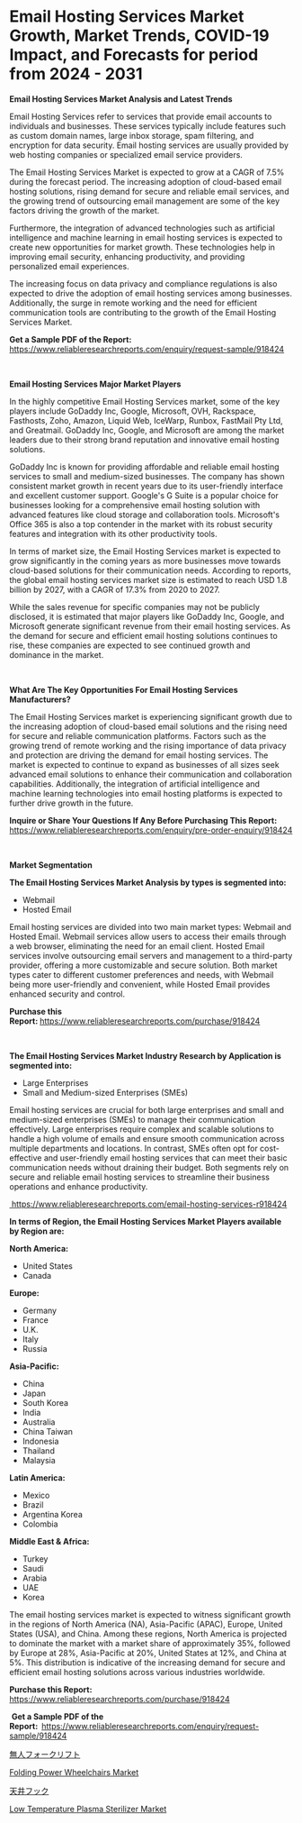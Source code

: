 <p><h1>Email Hosting Services Market Growth, Market Trends, COVID-19 Impact, and Forecasts for period from 2024 - 2031</h1></p><p><strong>Email Hosting Services Market Analysis and Latest Trends</strong></p>
<p><p>Email Hosting Services refer to services that provide email accounts to individuals and businesses. These services typically include features such as custom domain names, large inbox storage, spam filtering, and encryption for data security. Email hosting services are usually provided by web hosting companies or specialized email service providers.</p><p>The Email Hosting Services Market is expected to grow at a CAGR of 7.5% during the forecast period. The increasing adoption of cloud-based email hosting solutions, rising demand for secure and reliable email services, and the growing trend of outsourcing email management are some of the key factors driving the growth of the market.</p><p>Furthermore, the integration of advanced technologies such as artificial intelligence and machine learning in email hosting services is expected to create new opportunities for market growth. These technologies help in improving email security, enhancing productivity, and providing personalized email experiences.</p><p>The increasing focus on data privacy and compliance regulations is also expected to drive the adoption of email hosting services among businesses. Additionally, the surge in remote working and the need for efficient communication tools are contributing to the growth of the Email Hosting Services Market.</p></p>
<p><strong>Get a Sample PDF of the Report:&nbsp;</strong> <a href="https://www.reliableresearchreports.com/enquiry/request-sample/918424">https://www.reliableresearchreports.com/enquiry/request-sample/918424</a></p>
<p>&nbsp;</p>
<p><strong>Email Hosting Services Major Market Players</strong></p>
<p><p>In the highly competitive Email Hosting Services market, some of the key players include GoDaddy Inc, Google, Microsoft, OVH, Rackspace, Fasthosts, Zoho, Amazon, Liquid Web, IceWarp, Runbox, FastMail Pty Ltd, and Greatmail. GoDaddy Inc, Google, and Microsoft are among the market leaders due to their strong brand reputation and innovative email hosting solutions.</p><p>GoDaddy Inc is known for providing affordable and reliable email hosting services to small and medium-sized businesses. The company has shown consistent market growth in recent years due to its user-friendly interface and excellent customer support. Google's G Suite is a popular choice for businesses looking for a comprehensive email hosting solution with advanced features like cloud storage and collaboration tools. Microsoft's Office 365 is also a top contender in the market with its robust security features and integration with its other productivity tools.</p><p>In terms of market size, the Email Hosting Services market is expected to grow significantly in the coming years as more businesses move towards cloud-based solutions for their communication needs. According to reports, the global email hosting services market size is estimated to reach USD 1.8 billion by 2027, with a CAGR of 17.3% from 2020 to 2027.</p><p>While the sales revenue for specific companies may not be publicly disclosed, it is estimated that major players like GoDaddy Inc, Google, and Microsoft generate significant revenue from their email hosting services. As the demand for secure and efficient email hosting solutions continues to rise, these companies are expected to see continued growth and dominance in the market.</p></p>
<p>&nbsp;</p>
<p><strong>What Are The Key Opportunities For Email Hosting Services Manufacturers?</strong></p>
<p><p>The Email Hosting Services market is experiencing significant growth due to the increasing adoption of cloud-based email solutions and the rising need for secure and reliable communication platforms. Factors such as the growing trend of remote working and the rising importance of data privacy and protection are driving the demand for email hosting services. The market is expected to continue to expand as businesses of all sizes seek advanced email solutions to enhance their communication and collaboration capabilities. Additionally, the integration of artificial intelligence and machine learning technologies into email hosting platforms is expected to further drive growth in the future.</p></p>
<p><strong>Inquire or Share Your Questions If Any Before Purchasing This Report:</strong> <a href="https://www.reliableresearchreports.com/enquiry/pre-order-enquiry/918424">https://www.reliableresearchreports.com/enquiry/pre-order-enquiry/918424</a></p>
<p>&nbsp;</p>
<p><strong>Market Segmentation</strong></p>
<p><strong>The Email Hosting Services Market Analysis by types is segmented into:</strong></p>
<p><ul><li>Webmail</li><li>Hosted Email</li></ul></p>
<p><p>Email hosting services are divided into two main market types: Webmail and Hosted Email. Webmail services allow users to access their emails through a web browser, eliminating the need for an email client. Hosted Email services involve outsourcing email servers and management to a third-party provider, offering a more customizable and secure solution. Both market types cater to different customer preferences and needs, with Webmail being more user-friendly and convenient, while Hosted Email provides enhanced security and control.</p></p>
<p><strong>Purchase this Report:&nbsp;</strong><a href="https://www.reliableresearchreports.com/purchase/918424">https://www.reliableresearchreports.com/purchase/918424</a></p>
<p>&nbsp;</p>
<p><strong>The Email Hosting Services Market Industry Research by Application is segmented into:</strong></p>
<p><ul><li>Large Enterprises</li><li>Small and Medium-sized Enterprises (SMEs)</li></ul></p>
<p><p>Email hosting services are crucial for both large enterprises and small and medium-sized enterprises (SMEs) to manage their communication effectively. Large enterprises require complex and scalable solutions to handle a high volume of emails and ensure smooth communication across multiple departments and locations. In contrast, SMEs often opt for cost-effective and user-friendly email hosting services that can meet their basic communication needs without draining their budget. Both segments rely on secure and reliable email hosting services to streamline their business operations and enhance productivity.</p></p>
<p><a href="https://www.reliableresearchreports.com/email-hosting-services-r918424">&nbsp;https://www.reliableresearchreports.com/email-hosting-services-r918424</a></p>
<p><strong>In terms of Region, the Email Hosting Services Market Players available by Region are:</strong></p>
<p>
    <p> <strong> North America: </strong>
        <ul>
            <li>United States</li>
            <li>Canada</li>
        </ul>
        </p> 
    <p> <strong> Europe: </strong>
        <ul>
            <li>Germany</li>
            <li>France</li>
            <li>U.K.</li>
            <li>Italy</li>
            <li>Russia</li>
        </ul>
        </p> 
    <p> <strong> Asia-Pacific: </strong>
        <ul>
            <li>China</li>
            <li>Japan</li>
            <li>South Korea</li>
            <li>India</li>
            <li>Australia</li>
            <li>China Taiwan</li>
            <li>Indonesia</li>
            <li>Thailand</li>
            <li>Malaysia</li>
        </ul>
        </p> 
    <p> <strong> Latin America: </strong>
        <ul>
            <li>Mexico</li>
            <li>Brazil</li>
            <li>Argentina Korea</li>
            <li>Colombia</li>
        </ul>
        </p> 
    <p> <strong> Middle East & Africa: </strong>
        <ul>
            <li>Turkey</li>
            <li>Saudi</li>
            <li>Arabia</li>
            <li>UAE</li>
            <li>Korea</li>
        </ul>
    </p>
    </p>
<p><p>The email hosting services market is expected to witness significant growth in the regions of North America (NA), Asia-Pacific (APAC), Europe, United States (USA), and China. Among these regions, North America is projected to dominate the market with a market share of approximately 35%, followed by Europe at 28%, Asia-Pacific at 20%, United States at 12%, and China at 5%. This distribution is indicative of the increasing demand for secure and efficient email hosting solutions across various industries worldwide.</p></p>
<p><strong>Purchase this Report: </strong><a href="https://www.reliableresearchreports.com/purchase/918424">https://www.reliableresearchreports.com/purchase/918424</a></p>
<p>&nbsp;<strong>Get a Sample PDF of the Report:&nbsp;&nbsp;</strong><a href="https://www.reliableresearchreports.com/enquiry/request-sample/918424">https://www.reliableresearchreports.com/enquiry/request-sample/918424</a></p>
<p><strong></strong></p>
<p><p><a href="https://github.com/leigh4852023/Market-Research-Report-List-2/blob/main/1914905174448.md">無人フォークリフト</a></p><p><a href="https://github.com/EbonyHane1955/Market-Research-Report-List-2/blob/main/folding-power-wheelchairs-market.md">Folding Power Wheelchairs Market</a></p><p><a href="https://github.com/alyle7648/Market-Research-Report-List-2/blob/main/3364789174447.md">天井フック</a></p><p><a href="https://github.com/NaomieConner2023/Market-Research-Report-List-1/blob/main/low-temperature-plasma-sterilizer-market.md">Low Temperature Plasma Sterilizer Market</a></p></p>